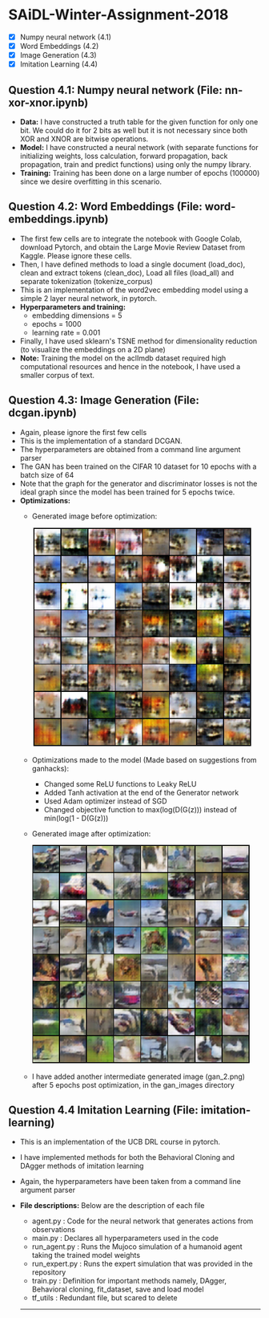 # SAiDL-Winter-Assignment-2018

- [x] Numpy neural network (4.1)
- [x] Word Embeddings (4.2)
- [x] Image Generation (4.3)
- [x] Imitation Learning (4.4)

## Question 4.1: Numpy neural network (File: nn-xor-xnor.ipynb)
- **Data:** I have constructed a truth table for the given function for only one bit. We could do it for 2 bits as well but it is not necessary since both XOR and XNOR are bitwise operations.
- **Model:** I have constructed a neural network (with separate functions for initializing weights, loss calculation, forward propagation, back propagation, train and predict functions) using only the numpy library.
- **Training:** Training has been done on a large number of epochs (100000) since we desire overfitting in this scenario.


## Question 4.2: Word Embeddings (File: word-embeddings.ipynb)
- The first few cells are to integrate the notebook with Google Colab, download Pytorch, and obtain the Large Movie Review Dataset from Kaggle. Please ignore these cells.
- Then, I have defined methods to load a single document (load_doc), clean and extract tokens (clean_doc), Load all files (load_all) and separate tokenization (tokenize_corpus)
- This is an implementation of the word2vec embedding model using a simple 2 layer neural network, in pytorch.
- **Hyperparameters and training:**
  - embedding dimensions = 5
  - epochs = 1000
  - learning rate = 0.001
- Finally, I have used sklearn's TSNE method for dimensionality reduction (to visualize the embeddings on a 2D plane)
- **Note:** Training the model on the aclImdb dataset required high computational resources and hence in the notebook, I have used a smaller corpus of text.

## Question 4.3: Image Generation (File: dcgan.ipynb)
- Again, please ignore the first few cells
- This is the implementation of a standard DCGAN.
- The hyperparameters are obtained from a command line argument parser
- The GAN has been trained on the CIFAR 10 dataset for 10 epochs with a batch size of 64
- Note that the graph for the generator and discriminator losses is not the ideal graph since the model has been trained for 5 epochs twice.
- **Optimizations:**
  - Generated image before optimization:
  
    ![Before optimization](https://raw.githubusercontent.com/ajaysub110/SAiDL-Winter-Assignment-2018/master/gan_images/gan_1.png)
    
  - Optimizations made to the model (Made based on suggestions from ganhacks):
    - Changed some ReLU functions to Leaky ReLU 
    - Added Tanh activation at the end of the Generator network
    - Used Adam optimizer instead of SGD
    - Changed objective function to max(log(D(G(z))) instead of min(log(1 - D(G(z)))
    
  - Generated image after optimization:
  
    ![After optimization](https://raw.githubusercontent.com/ajaysub110/SAiDL-Winter-Assignment-2018/master/gan_images/gan_3.png)
  - I have added another intermediate generated image (gan_2.png) after 5 epochs post optimization, in the gan_images directory
  
 ## Question 4.4 Imitation Learning (File: imitation-learning)
 - This is an implementation of the UCB DRL course in pytorch.
 - I have implemented methods for both the Behavioral Cloning and DAgger methods of imitation learning
 - Again, the hyperparameters have been taken from a command line argument parser
 - **File descriptions:** Below are the description of each file
   - agent.py : Code for the neural network that generates actions from observations
   - main.py : Declares all hyperparameters used in the code
   - run_agent.py : Runs the Mujoco simulation of a humanoid agent taking the trained model weights
   - run_expert.py : Runs the expert simulation that was provided in the repository
   - train.py : Definition for important methods namely, DAgger, Behavioral cloning, fit_dataset, save and load model
   - tf_utils : Redundant file, but scared to delete
   
   ------------------------------------------------------------------------------------------------------------------------------
